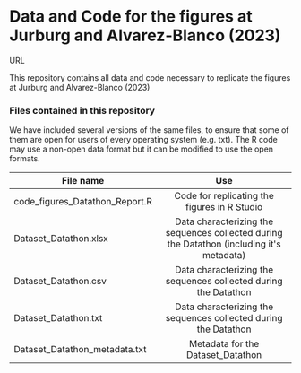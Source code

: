 # Data and Code for the figures at Jurburg and Alvarez-Blanco (2023)
URL

This repository contains all data and code necessary to replicate the figures at Jurburg and Alvarez-Blanco (2023)


### Files contained in this repository

We have included several versions of the same files, to ensure that some of them are open for users of every operating system (e.g. txt). The R code may use a non-open data format but it can be modified to use the open formats.

| File name  | Use|
| ------------- |:-------------:|
| code_figures_Datathon_Report.R| Code for replicating the figures in R Studio|
| Dataset_Datathon.xlsx| Data characterizing the sequences collected during the Datathon (including it's metadata)|
| Dataset_Datathon.csv| Data characterizing the sequences collected during the Datathon|
| Dataset_Datathon.txt| Data characterizing the sequences collected during the Datathon|
| Dataset_Datathon_metadata.txt| Metadata for the Dataset_Datathon|
